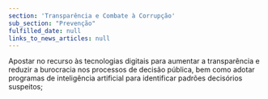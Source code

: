 ```yaml
---
section: 'Transparência e Combate à Corrupção'
sub_section: "Prevenção"
fulfilled_date: null
links_to_news_articles: null
---
```


Apostar no recurso às tecnologias digitais para aumentar a transparência e reduzir a burocracia nos processos de decisão pública, bem como adotar programas de inteligência artificial para identificar padrões decisórios suspeitos;